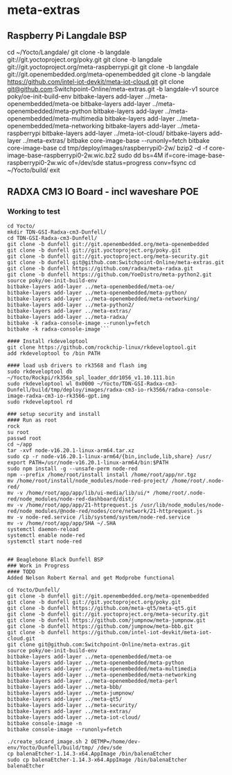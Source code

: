 # meta-extras
## Raspberry Pi Langdale BSP
cd ~/Yocto/Langdale/
git clone -b langdale git://git.yoctoproject.org/poky.git
git clone -b langdale git://git.yoctoproject.org/meta-raspberrypi.git
git clone -b langdale git://git.openembedded.org/meta-openembedded
git clone -b langdale https://github.com/intel-iot-devkit/meta-iot-cloud.git 
git clone git@github.com:Switchpoint-Online/meta-extras.git -b langdale-v1
source poky/oe-init-build-env
bitbake-layers add-layer ../meta-openembedded/meta-oe
bitbake-layers add-layer ../meta-openembedded/meta-python
bitbake-layers add-layer ../meta-openembedded/meta-multimedia
bitbake-layers add-layer ../meta-openembedded/meta-networking
bitbake-layers add-layer ../meta-raspberrypi
bitbake-layers add-layer ../meta-iot-cloud/
bitbake-layers add-layer ../meta-extras/
bitbake core-image-base --runonly=fetch
bitbake core-image-base
cd tmp/deploy/images/raspberrypi0-2w/
bzip2 -d -f core-image-base-raspberrypi0-2w.wic.bz2
sudo dd bs=4M if=core-image-base-raspberrypi0-2w.wic of=/dev/sde status=progress conv=fsync
cd ~/Yocto/build/
exit

## RADXA CM3 IO Board - incl waveshare POE
### Working to test
```mkdir Yocto/ 
cd Yocto/ 
mkdir TDN-GSI-Radxa-cm3-Dunfell/
cd TDN-GSI-Radxa-cm3-Dunfell/
git clone -b dunfell git://git.openembedded.org/meta-openembedded
git clone -b dunfell git://git.yoctoproject.org/poky.git
git clone -b dunfell git://git.yoctoproject.org/meta-security.git
git clone -b dunfell git@github.com:Switchpoint-Online/meta-extras.git
git clone -b dunfell https://github.com/radxa/meta-radxa.git
git clone -b dunfell https://github.com/YoeDistro/meta-python2.git
source poky/oe-init-build-env
bitbake-layers add-layer ../meta-openembedded/meta-oe/
bitbake-layers add-layer ../meta-openembedded/meta-python/
bitbake-layers add-layer ../meta-openembedded/meta-networking/
bitbake-layers add-layer ../meta-python2/
bitbake-layers add-layer ../meta-extras/
bitbake-layers add-layer ../meta-radxa/
bitbake -k radxa-console-image --runonly=fetch
bitbake -k radxa-console-image```

#### Install rkdeveloptool
git clone https://github.com/rockchip-linux/rkdeveloptool.git
add rkdeveloptool to /bin PATH

#### load usb drivers to rk3568 and flash img
sudo rkdeveloptool db ~/Yocto/Rockpi/rk356x_spl_loader_ddr1056_v1.10.111.bin
sudo rkdeveloptool wl 0x0000 ~/Yocto/TDN-GSI-Radxa-cm3-Dunfell/build/tmp/deploy/images/radxa-cm3-io-rk3566/radxa-console-image-radxa-cm3-io-rk3566-gpt.img 
sudo rkdeveloptool rd

### setup security and install
#### Run as root
rock 
su root
passwd root
cd ~/app
tar -xvf node-v16.20.1-linux-arm64.tar.xz
sudo cp -r node-v16.20.1-linux-arm64/{bin,include,lib,share} /usr/
export PATH=/usr/node-v16.20.1-linux-arm64/bin:$PATH
sudo npm install -g --unsafe-perm node-red
npm --prefix /home/root/install install /home/root/app/nr.tgz
mv /home/root/install/node_modules/node-red-project/ /home/root/.node-red/
mv -v /home/root/app/app/lib/ui-media/lib/ui/* /home/root/.node-red/node_modules/node-red-dashboard/dist/
mv -v /home/root/app/app/21-httprequest.js /usr/lib/node_modules/node-red/node_modules/@node-red/nodes/core/network/21-httprequest.js
mv -v node-red.service /lib/systemd/system/node-red.service
mv -v /home/root/app/app/SHA ~/.SHA
systemctl daemon-reload
systemctl enable node-red 
systemctl start node-red


## Beaglebone Black Dunfell BSP
### Work in Progress
#### TODO 
Added Nelson Robert Kernal and get Modprobe functional 

cd Yocto/Dunfell/
git clone -b dunfell git://git.openembedded.org/meta-openembedded
git clone -b dunfell git://git.yoctoproject.org/poky.git
git clone -b dunfell https://github.com/meta-qt5/meta-qt5.git
git clone -b dunfell git://git.yoctoproject.org/meta-security.git
git clone -b dunfell https://github.com/jumpnow/meta-jumpnow.git
git clone -b dunfell https://github.com/jumpnow/meta-bbb.git
git clone -b dunfell https://github.com/intel-iot-devkit/meta-iot-cloud.git
git clone git@github.com:Switchpoint-Online/meta-extras.git
source poky/oe-init-build-env
bitbake-layers add-layer ../meta-openembedded/meta-oe
bitbake-layers add-layer ../meta-openembedded/meta-python
bitbake-layers add-layer ../meta-openembedded/meta-multimedia
bitbake-layers add-layer ../meta-openembedded/meta-networking
bitbake-layers add-layer ../meta-openembedded/meta-perl
bitbake-layers add-layer ../meta-bbb/
bitbake-layers add-layer ../meta-jumpnow/
bitbake-layers add-layer ../meta-qt5/
bitbake-layers add-layer ../meta-security/
bitbake-layers add-layer ../meta-extras/
bitbake-layers add-layer ../meta-iot-cloud/
bitbake console-image -n
bitbake console-image --runonly=fetch

./create_sdcard_image.sh 2 OETMP=/home/dev-env/Yocto/Dunfell/build/tmp/ /dev/sde
cp balenaEtcher-1.14.3-x64.AppImage /bin/balenaEtcher
sudo cp balenaEtcher-1.14.3-x64.AppImage /bin/balenaEtcher
balenaEtcher 

